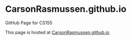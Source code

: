 # CarsonRasmussen.github.io
GitHub Page for CS155

This page is hosted at [CarsonRasmussen.github.io](https://CarsonRasmussen.github.io)
